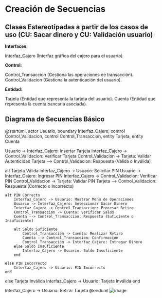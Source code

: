 # Creación de Secuencias
## Clases Estereotipadas a partir de los casos de uso (CU: Sacar dinero y CU: Validación usuario)
**Interfaces:**

Interfaz_Cajero (Interfaz gráfica del cajero para el usuario).

**Control:**

Control_Transaccion (Gestiona las operaciones de transacción).
Control_Validacion (Gestiona la autenticación del usuario).

**Entidad:**

Tarjeta (Entidad que representa la tarjeta del usuario).
Cuenta (Entidad que representa la cuenta bancaria asociada).

## Diagrama de Secuencias Básico
@startuml,
actor Usuario,
boundary Interfaz_Cajero,
control Control_Validacion,
control Control_Transaccion,
entity Tarjeta,
entity Cuenta

Usuario -> Interfaz_Cajero: Insertar Tarjeta
Interfaz_Cajero -> Control_Validacion: Verificar Tarjeta
Control_Validacion -> Tarjeta: Validar Autenticidad
Tarjeta --> Control_Validacion: Respuesta (Válida o Inválida)

alt Tarjeta Válida
    Interfaz_Cajero -> Usuario: Solicitar PIN
    Usuario -> Interfaz_Cajero: Ingresar PIN
    Interfaz_Cajero -> Control_Validacion: Verificar PIN
    Control_Validacion -> Tarjeta: Validar PIN
    Tarjeta --> Control_Validacion: Respuesta (Correcto o Incorrecto)
    
    alt PIN Correcto
        Interfaz_Cajero -> Usuario: Mostrar Menú de Operaciones
        Usuario -> Interfaz_Cajero: Seleccionar Sacar Dinero
        Interfaz_Cajero -> Control_Transaccion: Procesar Retiro
        Control_Transaccion -> Cuenta: Verificar Saldo
        Cuenta --> Control_Transaccion: Respuesta (Suficiente o Insuficiente)
        
        alt Saldo Suficiente
            Control_Transaccion -> Cuenta: Realizar Retiro
            Cuenta --> Control_Transaccion: Confirmación
            Control_Transaccion -> Interfaz_Cajero: Entregar Dinero
        else Saldo Insuficiente
            Interfaz_Cajero -> Usuario: Saldo Insuficiente
        end

    else PIN Incorrecto
        Interfaz_Cajero -> Usuario: PIN Incorrecto
    end

else Tarjeta Inválida
    Interfaz_Cajero -> Usuario: Tarjeta Inválida
end

Interfaz_Cajero -> Usuario: Retirar Tarjeta
@enduml
![image](https://github.com/user-attachments/assets/67b1ef72-1468-424d-a2bc-f92aea133daa)
